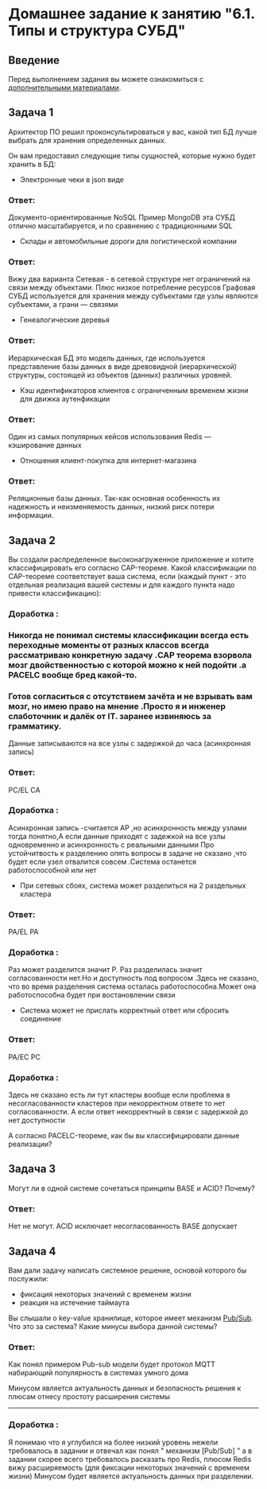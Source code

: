 # Домашнее задание к занятию "6.1. Типы и структура СУБД"

## Введение

Перед выполнением задания вы можете ознакомиться с 
[дополнительными материалами](https://github.com/netology-code/virt-homeworks/tree/master/additional/README.md).

## Задача 1

Архитектор ПО решил проконсультироваться у вас, какой тип БД 
лучше выбрать для хранения определенных данных.

Он вам предоставил следующие типы сущностей, которые нужно будет хранить в БД:

- Электронные чеки в json виде
### Ответ:

Документо-ориентированные NoSQL Пример MongoDB эта СУБД отлично масштабируется, и по сравнению с традиционными SQL


- Склады и автомобильные дороги для логистической компании
### Ответ:
Вижу два варианта 
Сетевая - в сетевой структуре нет ограничений на связи между объектами. Плюс низкое потребление ресурсов
Графовая СУБД используется для хранения между субъектами где узлы являются субъектами, а грани — связями

- Генеалогические деревья
### Ответ:
Иерархическая БД это модель данных, где используется представление базы данных в виде древовидной (иерархической) структуры, состоящей из объектов (данных) различных уровней.

- Кэш идентификаторов клиентов с ограниченным временем жизни для движка аутенфикации
### Ответ:
Один из самых популярных кейсов использования Redis — кэширование данных

- Отношения клиент-покупка для интернет-магазина
### Ответ:
Реляционные базы данных. Так-как основная особенность их надежность и неизменяемость данных, низкий риск потери информации.



## Задача 2

Вы создали распределенное высоконагруженное приложение и хотите классифицировать его согласно 
CAP-теореме. Какой классификации по CAP-теореме соответствует ваша система, если 
(каждый пункт - это отдельная реализация вашей системы и для каждого пункта надо привести классификацию):


### Доработка :
### Никогда не понимал системы классификации всегда есть переходные моменты от разных классов всегда рассматриваю конкретную задачу .CAP теорема взорвола мозг двойственностью с которой можно к ней подойти .а PACELC вообще бред какой-то. 
### Готов согласиться c отсутствием зачёта и не взрывать вам мозг, но имею право на мнение .Просто я и инженер слаботочник и далёк от IT. заранее извиняюсь за грамматику.
Данные записываются на все узлы с задержкой до часа (асинхронная запись)
### Ответ:
PC/EL  CA
### Доработка :
Асинхронная запись -считается АP ,но асинхронность между узлами тогда понятно,А если  данные приходят с задежкой на все узлы одновременно и асинхронность с реальными данными 
Про устойчитвость к разделению опять вопросы в задаче не сказано ,что будет если узел отвалится совсем .Система останется работоспособной или нет

- При сетевых сбоях, система может разделиться на 2 раздельных кластера
### Ответ:
PA/EL  PA


### Доработка :
Раз может разделится значит P. Раз разделилась значит согласованности нет.Но и доступность под вопросом .Здесь не сказано, что во время разделения система осталась работоспособна.Может она работоспособна будет при востановлении связи

- Система может не прислать корректный ответ или сбросить соединение
### Ответ:
PA/EC  PC

### Доработка :
Здесь не сказано есть ли тут кластеры вообще если проблема в несогласованности кластеров при некорректном ответе то нет согласованности. А если ответ некорректный в связи с задержкой до нет доступности

А согласно PACELC-теореме, как бы вы классифицировали данные реализации?

## Задача 3

Могут ли в одной системе сочетаться принципы BASE и ACID? Почему?
### Ответ:
Нет не могут. ACID исключает несогласованность BASE допускает

## Задача 4

Вам дали задачу написать системное решение, основой которого бы послужили:

- фиксация некоторых значений с временем жизни
- реакция на истечение таймаута

Вы слышали о key-value хранилище, которое имеет механизм [Pub/Sub](https://habr.com/ru/post/278237/). 
Что это за система? Какие минусы выбора данной системы?
### Ответ:
Как понял примером  Pub-sub модели будет протокол MQTT набирающий популярность в системах умного дома

Минусом является актуальность данных и безопасность решения к плюсам отнесу простоту расширения системы

---
### Доработка :
Я понимаю что я углубился на более низкий уровень нежели требовалось в задании и отвечал как понял " механизм [Pub/Sub] " 
а в задании скорее всего требовалось расказать про  Redis, плюсом  Redis вижу расширяемость (для фиксации некоторых значений с временем жизни)
Минусом будет является актуальность данных при разделении.

